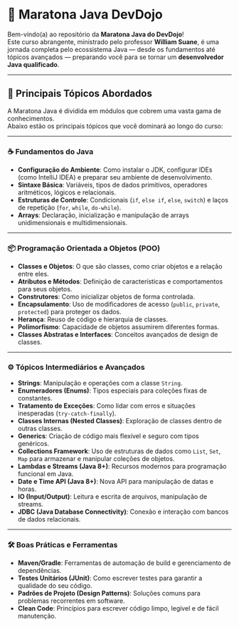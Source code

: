# 🚀 Maratona Java DevDojo

Bem-vindo(a) ao repositório da **Maratona Java do DevDojo**!  
Este curso abrangente, ministrado pelo professor **William Suane**, é uma jornada completa pelo ecossistema Java — desde os fundamentos até tópicos avançados — preparando você para se tornar um **desenvolvedor Java qualificado**.

---

## 🎯 Principais Tópicos Abordados

A Maratona Java é dividida em módulos que cobrem uma vasta gama de conhecimentos.  
Abaixo estão os principais tópicos que você dominará ao longo do curso:

---

### ☕ Fundamentos do Java

- **Configuração do Ambiente**: Como instalar o JDK, configurar IDEs (como IntelliJ IDEA) e preparar seu ambiente de desenvolvimento.
- **Sintaxe Básica**: Variáveis, tipos de dados primitivos, operadores aritméticos, lógicos e relacionais.
- **Estruturas de Controle**: Condicionais (`if`, `else if`, `else`, `switch`) e laços de repetição (`for`, `while`, `do-while`).
- **Arrays**: Declaração, inicialização e manipulação de arrays unidimensionais e multidimensionais.

---

### 📦 Programação Orientada a Objetos (POO)

- **Classes e Objetos**: O que são classes, como criar objetos e a relação entre eles.
- **Atributos e Métodos**: Definição de características e comportamentos para seus objetos.
- **Construtores**: Como inicializar objetos de forma controlada.
- **Encapsulamento**: Uso de modificadores de acesso (`public`, `private`, `protected`) para proteger os dados.
- **Herança**: Reuso de código e hierarquia de classes.
- **Polimorfismo**: Capacidade de objetos assumirem diferentes formas.
- **Classes Abstratas e Interfaces**: Conceitos avançados de design de classes.

---

### ⚙️ Tópicos Intermediários e Avançados

- **Strings**: Manipulação e operações com a classe `String`.
- **Enumeradores (Enums)**: Tipos especiais para coleções fixas de constantes.
- **Tratamento de Exceções**: Como lidar com erros e situações inesperadas (`try-catch-finally`).
- **Classes Internas (Nested Classes)**: Exploração de classes dentro de outras classes.
- **Generics**: Criação de código mais flexível e seguro com tipos genéricos.
- **Collections Framework**: Uso de estruturas de dados como `List`, `Set`, `Map` para armazenar e manipular coleções de objetos.
- **Lambdas e Streams (Java 8+)**: Recursos modernos para programação funcional em Java.
- **Date e Time API (Java 8+)**: Nova API para manipulação de datas e horas.
- **IO (Input/Output)**: Leitura e escrita de arquivos, manipulação de streams.
- **JDBC (Java Database Connectivity)**: Conexão e interação com bancos de dados relacionais.

---

### 🛠️ Boas Práticas e Ferramentas

- **Maven/Gradle**: Ferramentas de automação de build e gerenciamento de dependências.
- **Testes Unitários (JUnit)**: Como escrever testes para garantir a qualidade do seu código.
- **Padrões de Projeto (Design Patterns)**: Soluções comuns para problemas recorrentes em software.
- **Clean Code**: Princípios para escrever código limpo, legível e de fácil manutenção.

